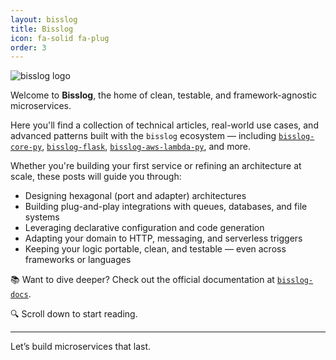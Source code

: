 ```yaml
---
layout: bisslog
title: Bisslog
icon: fa-solid fa-plug
order: 3
---
```


<img src="{{ '/assets/img/brand/bisslog-logo-imagotipo.png' | relative_url }}" alt="bisslog logo" style="background: none; max-width: 300px;" />

Welcome to **Bisslog**, the home of clean, testable, and framework-agnostic microservices.

Here you'll find a collection of technical articles, real-world use cases, and advanced patterns built with the `bisslog` ecosystem — including [`bisslog-core-py`](https://github.com/darwinhc/bisslog-core-py), [`bisslog-flask`](https://github.com/darwinhc/bisslog-flask), [`bisslog-aws-lambda-py`](https://github.com/darwinhc/bisslog-aws-lambda-py), and more.

Whether you're building your first service or refining an architecture at scale, these posts will guide you through:

- Designing hexagonal (port and adapter) architectures
- Building plug-and-play integrations with queues, databases, and file systems
- Leveraging declarative configuration and code generation
- Adapting your domain to HTTP, messaging, and serverless triggers
- Keeping your logic portable, clean, and testable — even across frameworks or languages

📚 Want to dive deeper? Check out the official documentation at [`bisslog-docs`](https://github.com/darwinhc/bisslog-docs).

🔍 Scroll down to start reading.  

---
Let’s build microservices that last.

